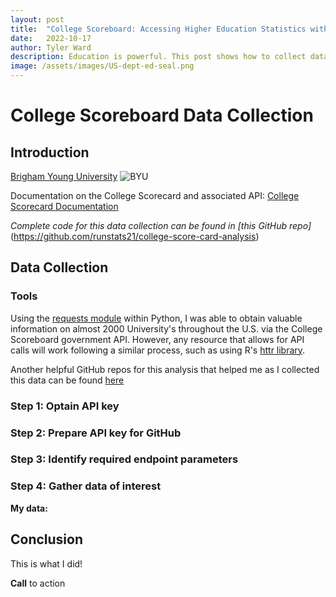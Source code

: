 ```yaml
---
layout: post
title:  "College Scoreboard: Accessing Higher Education Statistics with US Department of Education API"
date:   2022-10-17
author: Tyler Ward
description: Education is powerful. This post shows how to collect data on thousands of Higher Education institutions nationwide.
image: /assets/images/US-dept-ed-seal.png
---
```


# College Scoreboard Data Collection

## Introduction

[Brigham Young University](https://www.linkedin.com/school/brigham-young-university/mycompany/verification/)
![BYU](https://user-images.githubusercontent.com/112500643/196997715-79f57fe4-b6ac-489a-aff0-571d9d9384fd.png)







Documentation on the College Scorecard and associated API: [College Scorecard Documentation](https://collegescorecard.ed.gov/data/documentation/)

*Complete code for this data collection can be found in [this GitHub repo]*(https://github.com/runstats21/college-score-card-analysis)


## Data Collection

### Tools

Using the [requests module](https://pypi.org/project/requests/) within Python, I was able to obtain valuable information on almost 2000 University's throughout the U.S. via the College Scoreboard government API. However, any resource that allows for API calls will work following a similar process, such as using R's [httr library](https://httr.r-lib.org/).




Another helpful GitHub repos for this analysis that helped me as I collected this data can be found [here](https://github.com/kiseki1107/College-Scorecard-Data-Analysis)


### Step 1: Optain API key

### Step 2: Prepare API key for GitHub

### Step 3: Identify required endpoint parameters

### Step 4: Gather data of interest


**My data:**

## Conclusion

This is what I did!

**Call** to action



